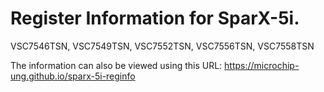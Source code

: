 # Register Information for SparX-5i.
VSC7546TSN, VSC7549TSN, VSC7552TSN, VSC7556TSN, VSC7558TSN

The information can also be viewed using this URL:
https://microchip-ung.github.io/sparx-5i-reginfo
